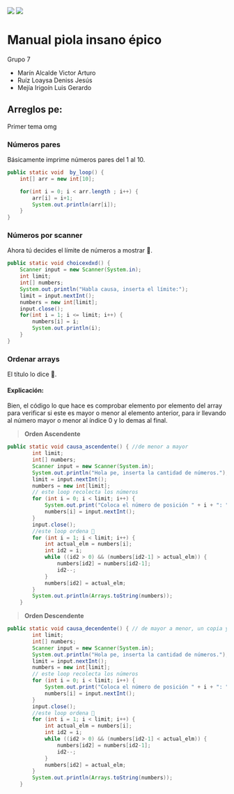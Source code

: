 
<img src="https://cdn.discordapp.com/attachments/963177252546314280/1183935527716659221/image.png"> 
<img src="https://img.freepik.com/vector-premium/fondo-banner-azul-marino-oscuro-plantilla-fondo-patron-banner-diseno-grafico-abstracto-vector_181182-18817.jpg">

# Manual piola insano épico
Grupo 7
* Marín Alcalde Victor Arturo 
* Ruíz Loaysa Deniss Jesús
* Mejía Irigoín Luis Gerardo
## Arreglos pe:
Primer tema omg
### Números pares
Básicamente imprime números pares del 1 al 10.
```java
public static void  by_loop() {
    int[] arr = new int[10];

    for(int i = 0; i < arr.length ; i++) {
        arr[i] = i+1;
        System.out.println(arr[i]);
    }
}
```

### Números por scanner
Ahora tú decides el límite de números a mostrar 🐒.
```java
public static void choicexdxd() {
    Scanner input = new Scanner(System.in);
    int limit;
    int[] numbers;
    System.out.println("Habla causa, inserta el límite:");
    limit = input.nextInt();
    numbers = new int[limit];
    input.close();
    for(int i = 1; i <= limit; i++) {
        numbers[i] = i;
        System.out.println(i);
    }
}
```

### Ordenar arrays
El título lo dice 🦤.
#### Explicación:
Bien, el código lo que hace es comprobar elemento por elemento del array para verificar si este es mayor o menor al elemento anterior, para ir llevando al número mayor o menor al índice 0 y lo demas al final.

> **Orden Ascendente**
```java
public static void causa_ascendente() { //de menor a mayor
        int limit;
        int[] numbers;
        Scanner input = new Scanner(System.in);
        System.out.println("Hola pe, inserta la cantidad de números.");
        limit = input.nextInt();
        numbers = new int[limit];
        // este loop recolecta los números
        for (int i = 0; i < limit; i++) {
            System.out.print("Coloca el número de posición " + i + ": ");
            numbers[i] = input.nextInt();
        }
        input.close();
        //este loop ordena 🐒
        for (int i = 1; i < limit; i++) {
            int actual_elm = numbers[i];
            int id2 = i;
            while ((id2 > 0) && (numbers[id2-1] > actual_elm)) {
                numbers[id2] = numbers[id2-1];
                id2--;
            }
            numbers[id2] = actual_elm;
        }
        System.out.println(Arrays.toString(numbers));
    }
```
>**Orden Descendente**
```java
public static void causa_decendente() { // de mayor a menor, un copia y pega insano
        int limit;
        int[] numbers;
        Scanner input = new Scanner(System.in);
        System.out.println("Hola pe, inserta la cantidad de números.");
        limit = input.nextInt();
        numbers = new int[limit];
        // este loop recolecta los números
        for (int i = 0; i < limit; i++) {
            System.out.print("Coloca el número de posición " + i + ": ");
            numbers[i] = input.nextInt();
        }
        input.close();
        //este loop ordena 🐒
        for (int i = 1; i < limit; i++) {
            int actual_elm = numbers[i];
            int id2 = i;
            while ((id2 > 0) && (numbers[id2-1] < actual_elm)) {
                numbers[id2] = numbers[id2-1];
                id2--;
            }
            numbers[id2] = actual_elm;
        }
        System.out.println(Arrays.toString(numbers));
    }
```
